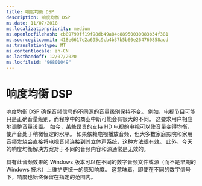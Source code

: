 ```yaml
---
title: 响度均衡 DSP
description: 响度均衡 DSP
ms.date: 11/07/2018
ms.localizationpriority: medium
ms.openlocfilehash: cb89799ff19f98db49a84c88950030083b34f381
ms.sourcegitcommit: 418e6617e2a695c9cb4b37b5b60e264760858acd
ms.translationtype: MT
ms.contentlocale: zh-CN
ms.lasthandoff: 12/07/2020
ms.locfileid: "96801049"
---
```

# <a name="loudness-equalization-dsp"></a>响度均衡 DSP


响度均衡 DSP 确保音频信号的不同源的音量级别保持不变。 例如，电视节目可能只是正确音量级别，而程序中的商业中断可能会有很大的不同。 这要求用户相应地调整音量设置。 如今，某些昂贵的支持 HD 电视的电视可以使音量变得均衡，使声音处于稍微恒定的水平。 如果依赖电视播放音频，但大多数家庭影院和家用音频发烧会直接将电视音频连接到其立体声系统，这种方法很有效。 此外，今天的响度均衡解决方案对于不同的音频内容和源通常是无效的。

具有此音频效果的 Windows 版本可以在不同的数字音频文件或源（而不是早期的 Windows 技术）上维护更统一的感知响度。 这意味着，即使在不同的数字信号下，响度也始终保留在指定的范围内。

 

 




